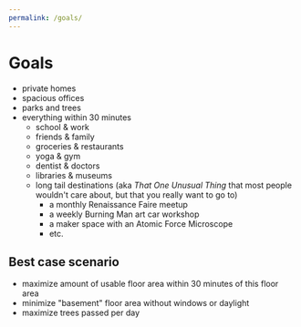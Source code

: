 ```yaml
---
permalink: /goals/
---
```


# Goals

+ private homes
+ spacious offices
+ parks and trees
+ everything within 30 minutes
  - school & work
  - friends & family
  - groceries & restaurants
  - yoga & gym
  - dentist & doctors 
  - libraries & museums
  - long tail destinations (aka _That One Unusual Thing_ that most people wouldn't care about, but that you really want to go to)
    - a monthly Renaissance Faire meetup
    - a weekly Burning Man art car workshop
    - a maker space with an Atomic Force Microscope
    - etc.

## Best case scenario

+ maximize amount of usable floor area within 30 minutes of this floor area
+ minimize "basement" floor area without windows or daylight
+ maximize trees passed per day

